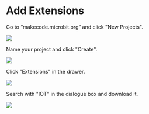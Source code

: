 ﻿---
sidebar_position: 5
sidebar_label: 添加软件库
---

# Add Extensions

Go to “makecode.microbit.org” and click "New Projects".

![](https://wiki-media-ef.oss-cn-hongkong.aliyuncs.com/i18n/en/docusaurus-plugin-content-docs/current/microbit/interesting-case/microbit-smart-climate-kit/about-the-microbit-smart-climate-kit/images/smart-weather-station-kit-add-extension-01.png)

Name your project and click "Create". 

![](https://wiki-media-ef.oss-cn-hongkong.aliyuncs.com/i18n/en/docusaurus-plugin-content-docs/current/microbit/interesting-case/microbit-smart-climate-kit/about-the-microbit-smart-climate-kit/images/smart-weather-station-kit-add-extension-02.png)

Click "Extensions" in the drawer. 

![](https://wiki-media-ef.oss-cn-hongkong.aliyuncs.com/i18n/en/docusaurus-plugin-content-docs/current/microbit/interesting-case/microbit-smart-climate-kit/about-the-microbit-smart-climate-kit/images/smart-weather-station-kit-add-extension-03.png)

Search with "IOT" in the dialogue box and download it. 

![](https://wiki-media-ef.oss-cn-hongkong.aliyuncs.com/i18n/en/docusaurus-plugin-content-docs/current/microbit/interesting-case/microbit-smart-climate-kit/about-the-microbit-smart-climate-kit/images/smart-weather-station-kit-add-extension-04.png)
